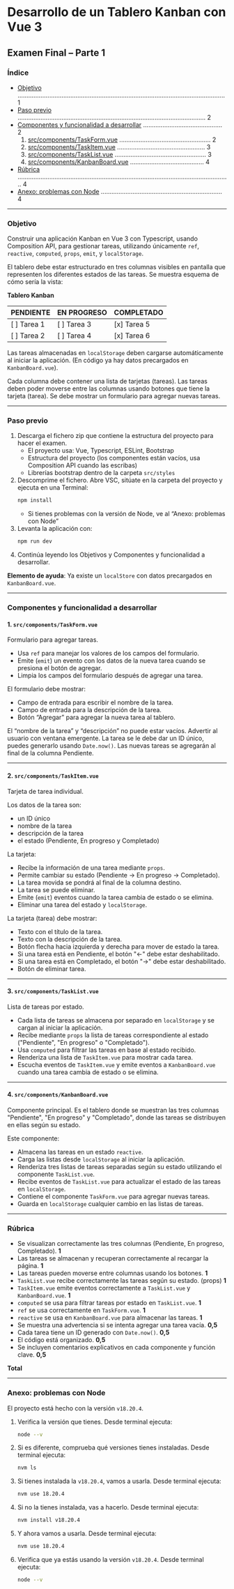 # Desarrollo de un Tablero Kanban con Vue 3
## Examen Final – Parte 1

### Índice
- [Objetivo](#objetivo) ...................................................................................................................... 1
- [Paso previo](#paso-previo) ........................................................................................................... 2
- [Componentes y funcionalidad a desarrollar](#componentes-y-funcionalidad-a-desarrollar) ............................................. 2
  1. [src/components/TaskForm.vue](#srccomponentsTaskFormvue) .................................................... 2
  2. [src/components/TaskItem.vue](#srccomponentsTaskItemvue) .................................................. 3
  3. [src/components/TaskList.vue](#srccomponentsTaskListvue) .................................................... 3
  4. [src/components/KanbanBoard.vue](#srccomponentsKanbanBoardvue) .......................................... 4
- [Rúbrica](#rúbrica) ......................................................................................................................... 4
- [Anexo: problemas con Node](#anexo-problemas-con-node) ..................................................................... 4

---

### Objetivo
Construir una aplicación Kanban en Vue 3 con Typescript, usando Composition API, para gestionar tareas, utilizando únicamente `ref`, `reactive`, `computed`, `props`, `emit`, y `localStorage`.

El tablero debe estar estructurado en tres columnas visibles en pantalla que representen los diferentes estados de las tareas. Se muestra esquema de cómo sería la vista:

**Tablero Kanban**

| PENDIENTE         | EN PROGRESO      | COMPLETADO       |
|-------------------|------------------|------------------|
| [ ] Tarea 1       | [ ] Tarea 3      | [x] Tarea 5      |
| [ ] Tarea 2       | [ ] Tarea 4      | [x] Tarea 6      |

Las tareas almacenadas en `localStorage` deben cargarse automáticamente al iniciar la aplicación. (En código ya hay datos precargados en `KanbanBoard.vue`).

Cada columna debe contener una lista de tarjetas (tareas). Las tareas deben poder moverse entre las columnas usando botones que tiene la tarjeta (tarea). Se debe mostrar un formulario para agregar nuevas tareas.

---

### Paso previo
1. Descarga el fichero zip que contiene la estructura del proyecto para hacer el examen.
   - El proyecto usa: Vue, Typescript, ESLint, Bootstrap
   - Estructura del proyecto (los componentes están vacíos, usa Composition API cuando las escribas)
   - Librerías bootstrap dentro de la carpeta `src/styles`
2. Descomprime el fichero. Abre VSC, sitúate en la carpeta del proyecto y ejecuta en una Terminal:
   ```bash
   npm install
   ```
   - Si tienes problemas con la versión de Node, ve al “Anexo: problemas con Node”
3. Levanta la aplicación con:
   ```bash
   npm run dev
   ```
4. Continúa leyendo los Objetivos y Componentes y funcionalidad a desarrollar.

**Elemento de ayuda**: Ya existe un `localStore` con datos precargados en `KanbanBoard.vue`.

---

### Componentes y funcionalidad a desarrollar

#### 1. `src/components/TaskForm.vue`
Formulario para agregar tareas.
- Usa `ref` para manejar los valores de los campos del formulario.
- Emite (`emit`) un evento con los datos de la nueva tarea cuando se presiona el botón de agregar.
- Limpia los campos del formulario después de agregar una tarea.

El formulario debe mostrar:
- Campo de entrada para escribir el nombre de la tarea.
- Campo de entrada para la descripción de la tarea.
- Botón “Agregar” para agregar la nueva tarea al tablero.

El “nombre de la tarea” y “descripción” no puede estar vacíos. Advertir al usuario con ventana emergente. La tarea se le debe dar un ID único, puedes generarlo usando `Date.now()`. Las nuevas tareas se agregarán al final de la columna Pendiente.

---

#### 2. `src/components/TaskItem.vue`
Tarjeta de tarea individual.

Los datos de la tarea son:
- un ID único
- nombre de la tarea
- descripción de la tarea
- el estado (Pendiente, En progreso y Completado)

La tarjeta:
- Recibe la información de una tarea mediante `props`.
- Permite cambiar su estado (Pendiente → En progreso → Completado).
- La tarea movida se pondrá al final de la columna destino.
- La tarea se puede eliminar.
- Emite (`emit`) eventos cuando la tarea cambia de estado o se elimina.
- Eliminar una tarea del estado y `localStorage`.

La tarjeta (tarea) debe mostrar:
- Texto con el título de la tarea.
- Texto con la descripción de la tarea.
- Botón flecha hacia izquierda y derecha para mover de estado la tarea.
- Si una tarea está en Pendiente, el botón "←" debe estar deshabilitado.
- Si una tarea está en Completado, el botón "→" debe estar deshabilitado.
- Botón de eliminar tarea.

---

#### 3. `src/components/TaskList.vue`
Lista de tareas por estado.
- Cada lista de tareas se almacena por separado en `localStorage` y se cargan al iniciar la aplicación.
- Recibe mediante `props` la lista de tareas correspondiente al estado ("Pendiente", "En progreso" o "Completado").
- Usa `computed` para filtrar las tareas en base al estado recibido.
- Renderiza una lista de `TaskItem.vue` para mostrar cada tarea.
- Escucha eventos de `TaskItem.vue` y emite eventos a `KanbanBoard.vue` cuando una tarea cambia de estado o se elimina.

---

#### 4. `src/components/KanbanBoard.vue`
Componente principal. Es el tablero donde se muestran las tres columnas "Pendiente", "En progreso" y "Completado", donde las tareas se distribuyen en ellas según su estado.

Este componente:
- Almacena las tareas en un estado `reactive`.
- Carga las listas desde `localStorage` al iniciar la aplicación.
- Renderiza tres listas de tareas separadas según su estado utilizando el componente `TaskList.vue`.
- Recibe eventos de `TaskList.vue` para actualizar el estado de las tareas en `localStorage`.
- Contiene el componente `TaskForm.vue` para agregar nuevas tareas.
- Guarda en `localStorage` cualquier cambio en las listas de tareas.

---

### Rúbrica
- Se visualizan correctamente las tres columnas (Pendiente, En progreso, Completado). **1**
- Las tareas se almacenan y recuperan correctamente al recargar la página. **1**
- Las tareas pueden moverse entre columnas usando los botones. **1**
- `TaskList.vue` recibe correctamente las tareas según su estado. (props) **1**
- `TaskItem.vue` emite eventos correctamente a `TaskList.vue` y `KanbanBoard.vue`. **1**
- `computed` se usa para filtrar tareas por estado en `TaskList.vue`. **1**
- `ref` se usa correctamente en `TaskForm.vue`. **1**
- `reactive` se usa en `KanbanBoard.vue` para almacenar las tareas. **1**
- Se muestra una advertencia si se intenta agregar una tarea vacía. **0,5**
- Cada tarea tiene un ID generado con `Date.now()`. **0,5**
- El código está organizado. **0,5**
- Se incluyen comentarios explicativos en cada componente y función clave. **0,5**

**Total**

---

### Anexo: problemas con Node

El proyecto está hecho con la versión `v18.20.4`.

1. Verifica la versión que tienes. Desde terminal ejecuta:
   ```bash
   node --v
   ```
2. Si es diferente, comprueba qué versiones tienes instaladas. Desde terminal ejecuta:
   ```bash
   nvm ls
   ```
3. Si tienes instalada la `v18.20.4`, vamos a usarla. Desde terminal ejecuta:
   ```bash
   nvm use 18.20.4
   ```
4. Si no la tienes instalada, vas a hacerlo. Desde terminal ejecuta:
   ```bash
   nvm install v18.20.4
   ```
5. Y ahora vamos a usarla. Desde terminal ejecuta:
   ```bash
   nvm use 18.20.4
   ```
6. Verifica que ya estás usando la versión `v18.20.4`. Desde terminal ejecuta:
   ```bash
   node --v
